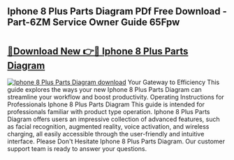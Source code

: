 ## Iphone 8 Plus Parts Diagram PDf Free Download - Part-6ZM Service Owner Guide 65Fpw

# <h2><a href="http://dfl6x4.blite.top/?on=Iphone+8+Plus+Parts+Diagram">🔗Download New 👉🔴 Iphone 8 Plus Parts Diagram</a></h2>

[![Iphone 8 Plus Parts Diagram download](https://i.imgur.com/lujVjoI.png)](http://dfl6x4.blite.top/?on=Iphone+8+Plus+Parts+Diagram)
Your Gateway to Efficiency This guide explores the ways your new Iphone 8 Plus Parts Diagram can streamline your workflow and boost productivity. Operating Instructions for Professionals Iphone 8 Plus Parts Diagram This guide is intended for professionals familiar with product type operation. Iphone 8 Plus Parts Diagram offers users an impressive collection of advanced features, such as facial recognition, augmented reality, voice activation, and wireless charging, all easily accessible through the user-friendly and intuitive interface. Please Don't Hesitate Iphone 8 Plus Parts Diagram. Our customer support team is ready to answer your questions.
